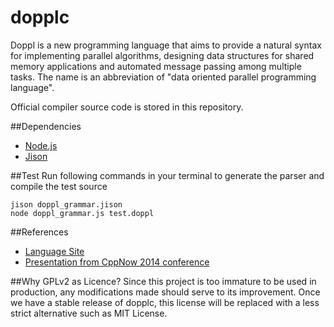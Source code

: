 # dopplc

Doppl is a new programming language that aims to provide a natural syntax for implementing parallel algorithms, designing data structures for shared memory applications and automated message passing among multiple tasks. The name is an abbreviation of "data oriented parallel programming language". 

Official compiler source code is stored in this repository.

##Dependencies
* [Node.js](https://nodejs.org/)
* [Jison](http://jison.org/)

##Test
Run following commands in your terminal to generate the parser and compile the test source
```
jison doppl_grammar.jison 
node doppl_grammar.js test.doppl 
```

##References
* [Language Site](http://www.doppl.org)
* [Presentation from CppNow 2014 conference](https://github.com/diegoperini/cppnow2014-doppl)

##Why GPLv2 as Licence?
Since this project is too immature to be used in production, any modifications made should serve to its improvement. Once we have a stable release of dopplc, this license will be replaced with a less strict alternative such as MIT License.
